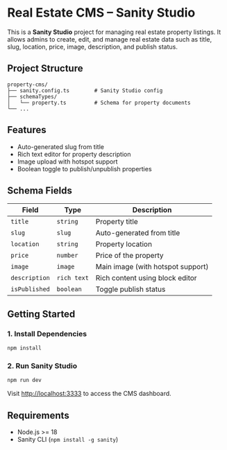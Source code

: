 # Real Estate CMS – Sanity Studio

This is a **Sanity Studio** project for managing real estate property listings. It allows admins to create, edit, and manage real estate data such as title, slug, location, price, image, description, and publish status.

## Project Structure

```
property-cms/
├── sanity.config.ts        # Sanity Studio config
├── schemaTypes/
│   └── property.ts         # Schema for property documents
└── ...
```

## Features

- Auto-generated slug from title
- Rich text editor for property description
- Image upload with hotspot support
- Boolean toggle to publish/unpublish properties

## Schema Fields

| Field         | Type        | Description                       |
| ------------- | ----------- | --------------------------------- |
| `title`       | `string`    | Property title                    |
| `slug`        | `slug`      | Auto-generated from title         |
| `location`    | `string`    | Property location                 |
| `price`       | `number`    | Price of the property             |
| `image`       | `image`     | Main image (with hotspot support) |
| `description` | `rich text` | Rich content using block editor   |
| `isPublished` | `boolean`   | Toggle publish status             |

## Getting Started

### 1. Install Dependencies

```bash
npm install
```

### 2. Run Sanity Studio

```bash
npm run dev
```

Visit [http://localhost:3333](http://localhost:3333) to access the CMS dashboard.

## Requirements

- Node.js >= 18
- Sanity CLI (`npm install -g sanity`)
